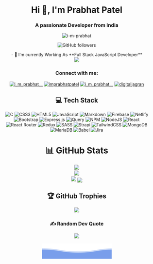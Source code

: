 <h1 align="center">Hi 👋, I'm Prabhat Patel</h1>
<h3 align="center">A passionate Developer from India</h3>

<p align="center"> <img src="https://komarev.com/ghpvc/?username=i-m-prabhat&label=Profile%20views&color=0e75b6&style=flat" alt="i-m-prabhat" /> 

<p align="center"><img alt="GitHub followers" src="https://img.shields.io/github/followers/i-m-prabhat?style=social"></p>



 <div id="header" align="center">
 - 🌱 I’m currently Working As **Full Stack JavaScript Developer**
 </div>
 <div id="header" align="center">
  <img src="https://media.giphy.com/media/M9gbBd9nbDrOTu1Mqx/giphy.gif" width="100"/>
</div>
<div align="center">
<h3 align="center">Connect with me:</h3>
<p align="center">
<a href="https://twitter.com/i_m_prabhat__" target="blank"><img align="center" src="https://raw.githubusercontent.com/rahuldkjain/github-profile-readme-generator/master/src/images/icons/Social/twitter.svg" alt="i_m_prabhat__" height="30" width="40" /></a>
<a href="https://linkedin.com/in/devprabhat" target="blank"><img align="center" src="https://raw.githubusercontent.com/rahuldkjain/github-profile-readme-generator/master/src/images/icons/Social/linked-in-alt.svg" alt="imprabhatpatel" height="30" width="40" /></a>
<a href="https://instagram.com/i_m_prabhat__" target="blank"><img align="center" src="https://raw.githubusercontent.com/rahuldkjain/github-profile-readme-generator/master/src/images/icons/Social/instagram.svg" alt="i_m_prabhat__" height="30" width="40" /></a>
<a href="https://www.youtube.com/@digitaljagran" target="blank"><img align="center" src="https://raw.githubusercontent.com/rahuldkjain/github-profile-readme-generator/master/src/images/icons/Social/youtube.svg" alt="digitaljagran" height="30" width="40" /></a>
</p>

## 💻 Tech Stack

![C](https://img.shields.io/badge/c-%2300599C.svg?style=for-the-badge&logo=c&logoColor=white) ![CSS3](https://img.shields.io/badge/css3-%231572B6.svg?style=for-the-badge&logo=css3&logoColor=white) ![HTML5](https://img.shields.io/badge/html5-%23E34F26.svg?style=for-the-badge&logo=html5&logoColor=white) ![JavaScript](https://img.shields.io/badge/javascript-%23323330.svg?style=for-the-badge&logo=javascript&logoColor=%23F7DF1E) ![Markdown](https://img.shields.io/badge/markdown-%23000000.svg?style=for-the-badge&logo=markdown&logoColor=white) ![Firebase](https://img.shields.io/badge/firebase-%23039BE5.svg?style=for-the-badge&logo=firebase) ![Netlify](https://img.shields.io/badge/netlify-%23000000.svg?style=for-the-badge&logo=netlify&logoColor=#00C7B7) ![Bootstrap](https://img.shields.io/badge/bootstrap-%23563D7C.svg?style=for-the-badge&logo=bootstrap&logoColor=white) ![Express.js](https://img.shields.io/badge/express.js-%23404d59.svg?style=for-the-badge&logo=express&logoColor=%2361DAFB) ![jQuery](https://img.shields.io/badge/jquery-%230769AD.svg?style=for-the-badge&logo=jquery&logoColor=white) ![NPM](https://img.shields.io/badge/NPM-%23000000.svg?style=for-the-badge&logo=npm&logoColor=white) ![NodeJS](https://img.shields.io/badge/node.js-6DA55F?style=for-the-badge&logo=node.js&logoColor=white) ![React](https://img.shields.io/badge/react-%2320232a.svg?style=for-the-badge&logo=react&logoColor=%2361DAFB) ![React Router](https://img.shields.io/badge/React_Router-CA4245?style=for-the-badge&logo=react-router&logoColor=white) ![Redux](https://img.shields.io/badge/redux-%23593d88.svg?style=for-the-badge&logo=redux&logoColor=white) ![SASS](https://img.shields.io/badge/SASS-hotpink.svg?style=for-the-badge&logo=SASS&logoColor=white) ![Strapi](https://img.shields.io/badge/strapi-%232E7EEA.svg?style=for-the-badge&logo=strapi&logoColor=white) ![TailwindCSS](https://img.shields.io/badge/tailwindcss-%2338B2AC.svg?style=for-the-badge&logo=tailwind-css&logoColor=white) ![MongoDB](https://img.shields.io/badge/MongoDB-%234ea94b.svg?style=for-the-badge&logo=mongodb&logoColor=white) ![MariaDB](https://img.shields.io/badge/MariaDB-003545?style=for-the-badge&logo=mariadb&logoColor=white) ![Babel](https://img.shields.io/badge/Babel-F9DC3e?style=for-the-badge&logo=babel&logoColor=black) ![Jira](https://img.shields.io/badge/jira-%230A0FFF.svg?style=for-the-badge&logo=jira&logoColor=white)


# 📊 GitHub Stats

![](https://github-readme-stats.vercel.app/api?username=i-m-prabhat&theme=dark&hide_border=false&include_all_commits=false&count_private=true)<br/>
![](https://github-readme-streak-stats.herokuapp.com/?user=i-m-prabhat&theme=dark&hide_border=false)<br/>
![](https://github-readme-stats.vercel.app/api/top-langs/?username=i-m-prabhat&theme=dark&hide_border=false&include_all_commits=false&count_private=true&layout=compact)
 <a href="https://github.com/i-m-prabhat"><span>
<img align="center" src="https://github-profile-summary-cards.vercel.app/api/cards/profile-details?username=i-m-prabhat&theme=dracula" />
</span></a>

## 🏆 GitHub Trophies

![](https://github-profile-trophy.vercel.app/?username=i-m-prabhat&theme=discord&no-frame=false&no-bg=false&margin-w=4)

<!-- ## 🐦 Latest Tweet

[![](https://gtce.itsvg.in/api?username=i_m_prabhat__)](https://github.com/VishwaGauravIn/github-twitter-card-embed) -->

### ✍️ Random Dev Quote

![](https://quotes-github-readme.vercel.app/api?type=horizontal&theme=dark)

  
![](https://github.com/amandewatnitrr/amandewatnitrr/blob/main/imgs/bottom_header.svg)
</div>
